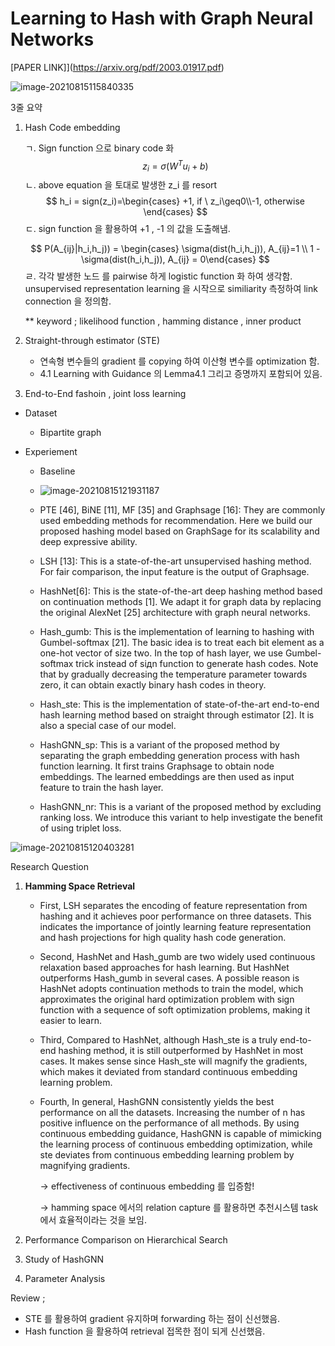 # Learning to Hash with Graph Neural Networks

[PAPER LINK]](https://arxiv.org/pdf/2003.01917.pdf)





![image-20210815115840335](C:\Users\user\AppData\Roaming\Typora\typora-user-images\image-20210815115840335.png)



3줄 요약

1. Hash Code embedding

   ㄱ. Sign function 으로 binary code 화
   $$
   z_i = \sigma(W^Tu_i + b)
   $$
   ㄴ. above equation 을 토대로 발생한 z_i 를 resort
   $$
   h_i = sign(z_i)=\begin{cases} +1, if \ z_i\geq0\\-1, otherwise \end{cases}
   $$
   ㄷ. sign function 을 활용하여 +1 , -1 의 값을 도출해냄. 

   
   $$
   P(A_{ij}|h_i,h_j)) = \begin{cases} \sigma(dist(h_i,h_j)), A_{ij}=1 \\ 1 - \sigma(dist(h_i,h_j)), A_{ij} = 0\end{cases}
   $$
   ㄹ. 각각 발생한 노드 를 pairwise 하게 logistic function 화 하여 생각함. unsupervised representation learning 을 시작으로 similiarity 측정하여 link connection 을 정의함.

   ** keyword ; likelihood function , hamming distance , inner product

2. Straight-through estimator (STE)

   - 연속형 변수들의 gradient 를 copying 하여 이산형 변수를 optimization 함.
   - 4.1 Learning with Guidance 의 Lemma4.1  그리고 증명까지 포함되어 있음.

3. End-to-End fashoin , joint loss learning 



- Dataset
  - Bipartite graph







- Experiement
  - Baseline

  

  - ![image-20210815121931187](C:\Users\user\AppData\Roaming\Typora\typora-user-images\image-20210815121931187.png)

  

  - PTE [46], BiNE [11], MF [35] and Graphsage [16]: They are commonly used embedding methods for recommendation. Here we build our proposed hashing model based on GraphSage for its scalability and deep expressive ability.

  - LSH [13]: This is a state-of-the-art unsupervised hashing method. For fair comparison, the input feature is the output of Graphsage. 
  - HashNet[6]: This is the state-of-the-art deep hashing method based on continuation methods [1]. We adapt it for graph data by replacing the original AlexNet [25] architecture with graph neural networks.
  - Hash_gumb: This is the implementation of learning to hashing with Gumbel-softmax [21]. The basic idea is to treat each bit element as a one-hot vector of size two. In the top of hash layer, we use Gumbel-softmax trick instead of siдn function to generate hash codes. Note that by gradually decreasing the temperature parameter towards zero, it can obtain exactly binary hash codes in theory.
  - Hash_ste: This is the implementation of state-of-the-art end-to-end hash learning method based on straight through estimator [2]. It is also a special case of our model.
  - HashGNN_sp: This is a variant of the proposed method by separating the graph embedding generation process with hash function learning. It first trains Graphsage to obtain node embeddings. The learned embeddings are then used as input feature to train the hash layer.
  - HashGNN_nr: This is a variant of the proposed method by excluding ranking loss. We introduce this variant to help investigate the benefit of using triplet loss.



![image-20210815120403281](C:\Users\user\AppData\Roaming\Typora\typora-user-images\image-20210815120403281.png)



Research Question

1. **Hamming Space Retrieval**

   - First, LSH separates the encoding of feature representation from hashing and it achieves poor performance on three datasets. This indicates the importance of jointly learning feature representation and hash projections for high quality hash code generation.

   - Second, HashNet and Hash_gumb are two widely used continuous relaxation based approaches for hash learning. But HashNet outperforms Hash_gumb in several cases. A possible reason is HashNet adopts continuation methods to train the model, which approximates the original hard optimization problem with sign function with a sequence of soft optimization problems, making it easier to learn.

   - Third, Compared to HashNet, although Hash_ste is a truly end-to-end hashing method, it is still outperformed by HashNet in most cases. It makes sense since Hash_ste will magnify the gradients, which makes it deviated from standard continuous embedding learning problem.

   - Fourth, In general, HashGNN consistently yields the best performance on all the datasets. Increasing the number of n has positive influence on the performance of all methods. By using continuous embedding guidance, HashGNN is capable of mimicking the learning process of continuous embedding optimization, while ste deviates from continuous embedding learning problem by magnifying gradients.

     -> effectiveness of continuous embedding 를 입증함! 

     -> hamming space 에서의 relation capture 를 활용하면 추천시스템 task 에서 효율적이라는 것을 보임.

2. Performance Comparison on Hierarchical Search

3. Study of HashGNN

4. Parameter Analysis



Review ;

- STE 를 활용하여 gradient 유지하며 forwarding 하는 점이 신선했음.
- Hash function 을 활용하여 retrieval 접목한 점이 되게 신선했음.



